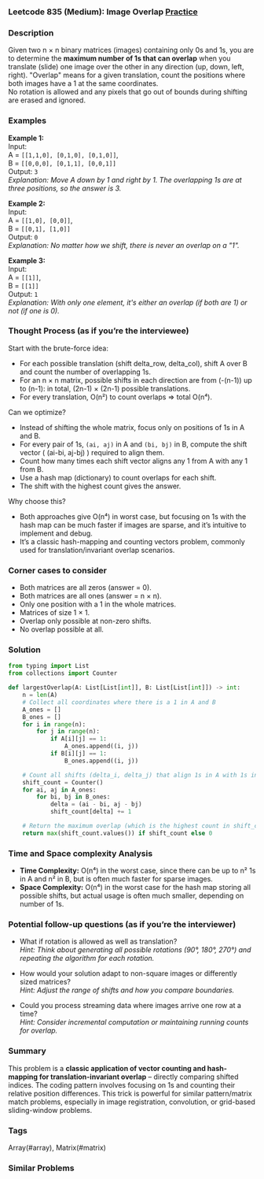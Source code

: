 ### Leetcode 835 (Medium): Image Overlap [Practice](https://leetcode.com/problems/image-overlap)

### Description  
Given two n × n binary matrices (images) containing only 0s and 1s, you are to determine the **maximum number of 1s that can overlap** when you translate (slide) one image over the other in any direction (up, down, left, right). "Overlap" means for a given translation, count the positions where both images have a 1 at the same coordinates.  
No rotation is allowed and any pixels that go out of bounds during shifting are erased and ignored.  

### Examples  

**Example 1:**  
Input:  
A = `[[1,1,0], [0,1,0], [0,1,0]]`,  
B = `[[0,0,0], [0,1,1], [0,0,1]]`  
Output: `3`  
*Explanation: Move A down by 1 and right by 1. The overlapping 1s are at three positions, so the answer is 3.*

**Example 2:**  
Input:  
A = `[[1,0], [0,0]]`,  
B = `[[0,1], [1,0]]`  
Output: `0`  
*Explanation: No matter how we shift, there is never an overlap on a "1".*

**Example 3:**  
Input:  
A = `[[1]]`,  
B = `[[1]]`  
Output: `1`  
*Explanation: With only one element, it's either an overlap (if both are 1) or not (if one is 0).*

### Thought Process (as if you’re the interviewee)  
Start with the brute-force idea:
- For each possible translation (shift delta_row, delta_col), shift A over B and count the number of overlapping 1s.
- For an n × n matrix, possible shifts in each direction are from \(-(n-1)\) up to \(n-1\): in total, (2n-1) × (2n-1) possible translations.
- For every translation, O(n²) to count overlaps ⇒ total O(n⁴).

Can we optimize?
- Instead of shifting the whole matrix, focus only on positions of 1s in A and B.
- For every pair of 1s, `(ai, aj)` in A and `(bi, bj)` in B, compute the shift vector \( (ai-bi, aj-bj) \) required to align them.
- Count how many times each shift vector aligns any 1 from A with any 1 from B.
- Use a hash map (dictionary) to count overlaps for each shift.
- The shift with the highest count gives the answer.

Why choose this?
- Both approaches give O(n⁴) in worst case, but focusing on 1s with the hash map can be much faster if images are sparse, and it’s intuitive to implement and debug.
- It’s a classic hash-mapping and counting vectors problem, commonly used for translation/invariant overlap scenarios.

### Corner cases to consider  
- Both matrices are all zeros (answer = 0).
- Both matrices are all ones (answer = n × n).
- Only one position with a 1 in the whole matrices.
- Matrices of size 1 × 1.
- Overlap only possible at non-zero shifts.
- No overlap possible at all.

### Solution

```python
from typing import List
from collections import Counter

def largestOverlap(A: List[List[int]], B: List[List[int]]) -> int:
    n = len(A)
    # Collect all coordinates where there is a 1 in A and B
    A_ones = []
    B_ones = []
    for i in range(n):
        for j in range(n):
            if A[i][j] == 1:
                A_ones.append((i, j))
            if B[i][j] == 1:
                B_ones.append((i, j))

    # Count all shifts (delta_i, delta_j) that align 1s in A with 1s in B
    shift_count = Counter()
    for ai, aj in A_ones:
        for bi, bj in B_ones:
            delta = (ai - bi, aj - bj)
            shift_count[delta] += 1

    # Return the maximum overlap (which is the highest count in shift_count)
    return max(shift_count.values()) if shift_count else 0
```

### Time and Space complexity Analysis  

- **Time Complexity:** O(n⁴) in the worst case, since there can be up to n² 1s in A and n² in B, but is often much faster for sparse images.
- **Space Complexity:** O(n⁴) in the worst case for the hash map storing all possible shifts, but actual usage is often much smaller, depending on number of 1s.

### Potential follow-up questions (as if you’re the interviewer)  

- What if rotation is allowed as well as translation?  
  *Hint: Think about generating all possible rotations (90°, 180°, 270°) and repeating the algorithm for each rotation.*

- How would your solution adapt to non-square images or differently sized matrices?  
  *Hint: Adjust the range of shifts and how you compare boundaries.*

- Could you process streaming data where images arrive one row at a time?  
  *Hint: Consider incremental computation or maintaining running counts for overlap.*

### Summary
This problem is a **classic application of vector counting and hash-mapping for translation-invariant overlap** – directly comparing shifted indices. The coding pattern involves focusing on 1s and counting their relative position differences. This trick is powerful for similar pattern/matrix match problems, especially in image registration, convolution, or grid-based sliding-window problems.

### Tags
Array(#array), Matrix(#matrix)

### Similar Problems
